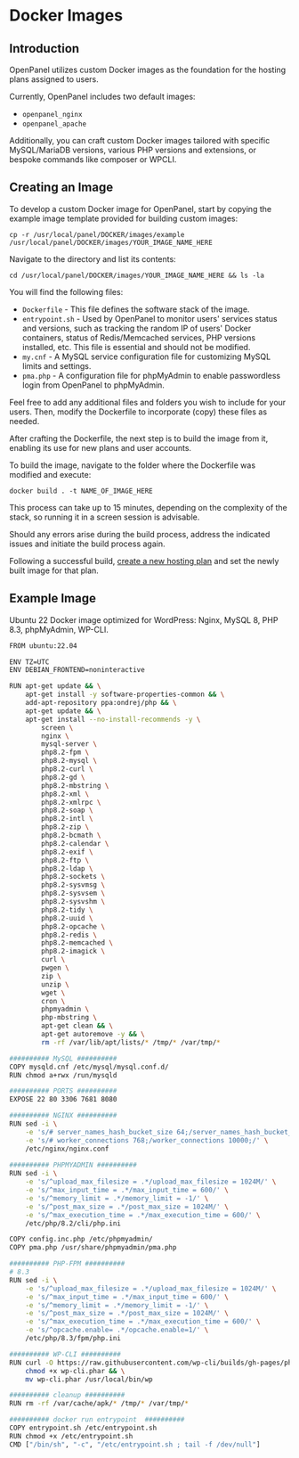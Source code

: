 # Docker Images

## Introduction

OpenPanel utilizes custom Docker images as the foundation for the hosting plans assigned to users.

Currently, OpenPanel includes two default images:

- `openpanel_nginx`
- `openpanel_apache`

Additionally, you can craft custom Docker images tailored with specific MySQL/MariaDB versions, various PHP versions and extensions, or bespoke commands like composer or WPCLI.

## Creating an Image

To develop a custom Docker image for OpenPanel, start by copying the example image template provided for building custom images:

```
cp -r /usr/local/panel/DOCKER/images/example /usr/local/panel/DOCKER/images/YOUR_IMAGE_NAME_HERE
```
Navigate to the directory and list its contents:
```
cd /usr/local/panel/DOCKER/images/YOUR_IMAGE_NAME_HERE && ls -la
```

You will find the following files:
- `Dockerfile` - This file defines the software stack of the image.
- `entrypoint.sh` - Used by OpenPanel to monitor users' services status and versions, such as tracking the random IP of users' Docker containers, status of Redis/Memcached services, PHP versions installed, etc. This file is essential and should not be modified.
- `my.cnf` - A MySQL service configuration file for customizing MySQL limits and settings.
- `pma.php` - A configuration file for phpMyAdmin to enable passwordless login from OpenPanel to phpMyAdmin.

Feel free to add any additional files and folders you wish to include for your users. Then, modify the Dockerfile to incorporate (copy) these files as needed.

After crafting the Dockerfile, the next step is to build the image from it, enabling its use for new plans and user accounts.

To build the image, navigate to the folder where the Dockerfile was modified and execute:
```
docker build . -t NAME_OF_IMAGE_HERE
```

This process can take up to 15 minutes, depending on the complexity of the stack, so running it in a screen session is advisable.

Should any errors arise during the build process, address the indicated issues and initiate the build process again.

Following a successful build, [create a new hosting plan](https://openpanel.co/docs/admin/plans/hosting_plans/#create-a-plan) and set the newly built image for that plan.


## Example Image

Ubuntu 22 Docker image optimized for WordPress: Nginx, MySQL 8, PHP 8.3, phpMyAdmin, WP-CLI.

```bash
FROM ubuntu:22.04

ENV TZ=UTC
ENV DEBIAN_FRONTEND=noninteractive

RUN apt-get update && \
    apt-get install -y software-properties-common && \
    add-apt-repository ppa:ondrej/php && \
    apt-get update && \
    apt-get install --no-install-recommends -y \
        screen \
        nginx \
        mysql-server \
        php8.2-fpm \
        php8.2-mysql \
        php8.2-curl \
        php8.2-gd \
        php8.2-mbstring \
        php8.2-xml \
        php8.2-xmlrpc \
        php8.2-soap \
        php8.2-intl \
        php8.2-zip \
        php8.2-bcmath \
        php8.2-calendar \
        php8.2-exif \
        php8.2-ftp \
        php8.2-ldap \
        php8.2-sockets \
        php8.2-sysvmsg \
        php8.2-sysvsem \
        php8.2-sysvshm \
        php8.2-tidy \
        php8.2-uuid \
        php8.2-opcache \
        php8.2-redis \
        php8.2-memcached \
        php8.2-imagick \
        curl \
        pwgen \
        zip \
        unzip \
        wget \
        cron \
        phpmyadmin \
        php-mbstring \
        apt-get clean && \
        apt-get autoremove -y && \
        rm -rf /var/lib/apt/lists/* /tmp/* /var/tmp/*

########## MySQL ##########
COPY mysqld.cnf /etc/mysql/mysql.conf.d/
RUN chmod a+rwx /run/mysqld

########## PORTS ##########
EXPOSE 22 80 3306 7681 8080

########## NGINX ##########
RUN sed -i \
    -e 's/# server_names_hash_bucket_size 64;/server_names_hash_bucket_size 64;/' \
    -e 's/# worker_connections 768;/worker_connections 10000;/' \
    /etc/nginx/nginx.conf
    
########## PHPMYADMIN ##########
RUN sed -i \
    -e 's/^upload_max_filesize = .*/upload_max_filesize = 1024M/' \
    -e 's/^max_input_time = .*/max_input_time = 600/' \
    -e 's/^memory_limit = .*/memory_limit = -1/' \
    -e 's/^post_max_size = .*/post_max_size = 1024M/' \
    -e 's/^max_execution_time = .*/max_execution_time = 600/' \
    /etc/php/8.2/cli/php.ini

COPY config.inc.php /etc/phpmyadmin/
COPY pma.php /usr/share/phpmyadmin/pma.php

########## PHP-FPM ##########
# 8.3
RUN sed -i \
    -e 's/^upload_max_filesize = .*/upload_max_filesize = 1024M/' \
    -e 's/^max_input_time = .*/max_input_time = 600/' \
    -e 's/^memory_limit = .*/memory_limit = -1/' \
    -e 's/^post_max_size = .*/post_max_size = 1024M/' \
    -e 's/^max_execution_time = .*/max_execution_time = 600/' \
    -e 's/^opcache.enable= .*/opcache.enable=1/' \
    /etc/php/8.3/fpm/php.ini

########## WP-CLI ##########
RUN curl -O https://raw.githubusercontent.com/wp-cli/builds/gh-pages/phar/wp-cli.phar && \
    chmod +x wp-cli.phar && \
    mv wp-cli.phar /usr/local/bin/wp

########## cleanup ##########
RUN rm -rf /var/cache/apk/* /tmp/* /var/tmp/*

########## docker run entrypoint  ##########
COPY entrypoint.sh /etc/entrypoint.sh
RUN chmod +x /etc/entrypoint.sh
CMD ["/bin/sh", "-c", "/etc/entrypoint.sh ; tail -f /dev/null"]
```
